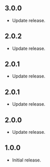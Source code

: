 ## 3.0.0

- Update release.

## 2.0.2

- Update release.

## 2.0.1

- Update release.

## 2.0.1

- Update release.

## 2.0.0

- Update release.

## 1.0.0

- Initial release.
